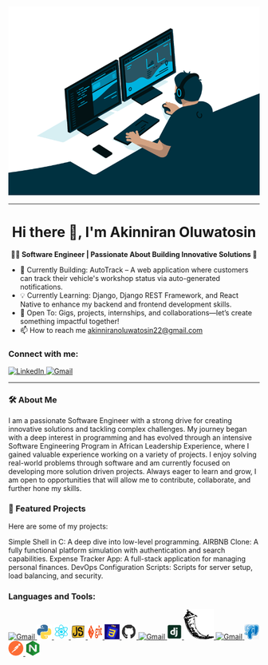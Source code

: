 <div align="center">
  <img src="./Intro.gif" alt="Description of GIF" width="600" />
</div>

---

<h1 align="center"><strong>Hi there 👋, I'm Akinniran Oluwatosin</strong></h1>

<p align="center"><strong>👨‍💻 Software Engineer | Passionate About Building Innovative Solutions 🚀</strong></p>

- 🚀 Currently Building: AutoTrack – A web application where customers can track their vehicle's workshop status via auto-generated notifications.
- 💡 Currently Learning: Django, Django REST Framework, and React Native to enhance my backend and frontend development skills.
- 🤝 Open To: Gigs, projects, internships, and collaborations—let’s create something impactful together!
- 📫 How to reach me akinniranoluwatosin22@gmail.com

### Connect with me:
<a href="www.linkedin.com/in/akinniran-oluwatosin">
  <img src="https://cdn.jsdelivr.net/gh/devicons/devicon/icons/linkedin/linkedin-original.svg" alt="LinkedIn" width="40" height="40">
</a> 
<a href="akinniranoluwatosin22@gmail.com">
  <img src="https://upload.wikimedia.org/wikipedia/commons/6/66/Gmail_Icon.png" alt="Gmail" width="30" height="30">
</a>

---

### 🛠️ About Me
I am a passionate Software Engineer with a strong drive for creating innovative solutions and tackling complex challenges. My journey began with a deep interest in programming and has evolved through an intensive Software Engineering Program in 
African Leadership Experience, where I gained valuable experience working on a variety of projects. I enjoy solving real-world problems through software and am currently focused on developing more solution driven projects. Always eager to learn and grow, I am open to opportunities that will allow me to contribute, collaborate, and further hone my skills.

### 📂 Featured Projects
Here are some of my projects:

Simple Shell in C: A deep dive into low-level programming.
AIRBNB Clone: A fully functional platform simulation with authentication and search capabilities.
Expense Tracker App: A full-stack application for managing personal finances.
DevOps Configuration Scripts: Scripts for server setup, load balancing, and security.

### Languages and Tools:
<a href="https://developer.mozilla.org/en-US/docs/Web/HTML">
  <img src="./HTML.gif" alt="Gmail" width="60" height="60">
</a>
<a href="https://www.python.org/">
  <img src="./PYTHON.gif" alt="Gmail" width="30" height="30">
</a>
<a href="https://react.dev/">
  <img src="./REACT.gif" alt="Gmail" width="30" height="30">
</a>
<a href="https://developer.mozilla.org/en-US/docs/Web/JavaScript">
  <img src="./JS.gif" alt="Gmail" width="30" height="30">
</a>
<a href="https://git-scm.com/">
  <img src="./GIT.gif" alt="Gmail" width="30" height="30">
</a>
<a href="https://developer.mozilla.org/en-US/docs/Web/CSS">
  <img src="./CSS.gif" alt="Gmail" width="30" height="30">
</a>
<a href="https://github.com/">
  <img src="./GITHUB.gif" alt="Gmail" width="30" height="30">
</a>
<a href="">
  <img src="./VS_CODE.gif" alt="Gmail" width="30" height="30">
</a>
<a href="https://www.djangoproject.com/">
  <img src="./django.png" alt="Gmail" width="30" height="30">
</a>
<a href="https://flask.palletsprojects.com/en/stable/">
  <img src="./flask.png" alt="Gmail" width="60" height="60">
</a>
<a href="https://www.mysql.com/">
  <img src="./mysql.git" alt="Gmail" width="30" height="30">
</a>
<a href="https://www.postgresql.org/">
  <img src="./postgresql.png" alt="Gmail" width="30" height="30">
</a>
<a href="https://www.postman.com/">
  <img src="./postman.png" alt="Gmail" width="30" height="30">
</a>
<a href="https://nginx.org/en/">
  <img src="./nginx.png" alt="Gmail" width="30" height="30">
</a>
